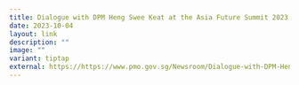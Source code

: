 ```yaml
---
title: Dialogue with DPM Heng Swee Keat at the Asia Future Summit 2023
date: 2023-10-04
layout: link
description: ""
image: ""
variant: tiptap
external: https://https://www.pmo.gov.sg/Newsroom/Dialogue-with-DPM-Heng-Swee-Keat-at-the-Asia-Future-Summit-2023
---
```

